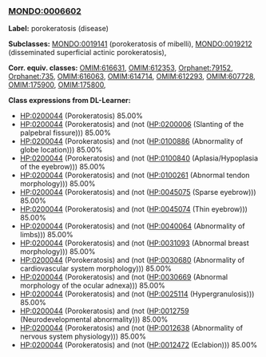 
### [MONDO:0006602](http://purl.obolibrary.org/obo/MONDO_0006602)
**Label:** porokeratosis (disease)

**Subclasses:** [MONDO:0019141](http://purl.obolibrary.org/obo/MONDO_0019141) (porokeratosis of mibelli), [MONDO:0019212](http://purl.obolibrary.org/obo/MONDO_0019212) (disseminated superficial actinic porokeratosis), 

**Corr. equiv. classes:** [OMIM:616631](http://purl.obolibrary.org/obo/OMIM_616631), [OMIM:612353](http://purl.obolibrary.org/obo/OMIM_612353), [Orphanet:79152](http://www.orpha.net/ORDO/Orphanet_79152), [Orphanet:735](http://www.orpha.net/ORDO/Orphanet_735), [OMIM:616063](http://purl.obolibrary.org/obo/OMIM_616063), [OMIM:614714](http://purl.obolibrary.org/obo/OMIM_614714), [OMIM:612293](http://purl.obolibrary.org/obo/OMIM_612293), [OMIM:607728](http://purl.obolibrary.org/obo/OMIM_607728), [OMIM:175900](http://purl.obolibrary.org/obo/OMIM_175900), [OMIM:175800](http://purl.obolibrary.org/obo/OMIM_175800), 

**Class expressions from DL-Learner:**

- [HP:0200044](http://purl.obolibrary.org/obo/HP_0200044) (Porokeratosis) 85.00%
- [HP:0200044](http://purl.obolibrary.org/obo/HP_0200044) (Porokeratosis) and (not ([HP:0200006](http://purl.obolibrary.org/obo/HP_0200006) (Slanting of the palpebral fissure))) 85.00%
- [HP:0200044](http://purl.obolibrary.org/obo/HP_0200044) (Porokeratosis) and (not ([HP:0100886](http://purl.obolibrary.org/obo/HP_0100886) (Abnormality of globe location))) 85.00%
- [HP:0200044](http://purl.obolibrary.org/obo/HP_0200044) (Porokeratosis) and (not ([HP:0100840](http://purl.obolibrary.org/obo/HP_0100840) (Aplasia/Hypoplasia of the eyebrow))) 85.00%
- [HP:0200044](http://purl.obolibrary.org/obo/HP_0200044) (Porokeratosis) and (not ([HP:0100261](http://purl.obolibrary.org/obo/HP_0100261) (Abnormal tendon morphology))) 85.00%
- [HP:0200044](http://purl.obolibrary.org/obo/HP_0200044) (Porokeratosis) and (not ([HP:0045075](http://purl.obolibrary.org/obo/HP_0045075) (Sparse eyebrow))) 85.00%
- [HP:0200044](http://purl.obolibrary.org/obo/HP_0200044) (Porokeratosis) and (not ([HP:0045074](http://purl.obolibrary.org/obo/HP_0045074) (Thin eyebrow))) 85.00%
- [HP:0200044](http://purl.obolibrary.org/obo/HP_0200044) (Porokeratosis) and (not ([HP:0040064](http://purl.obolibrary.org/obo/HP_0040064) (Abnormality of limbs))) 85.00%
- [HP:0200044](http://purl.obolibrary.org/obo/HP_0200044) (Porokeratosis) and (not ([HP:0031093](http://purl.obolibrary.org/obo/HP_0031093) (Abnormal breast morphology))) 85.00%
- [HP:0200044](http://purl.obolibrary.org/obo/HP_0200044) (Porokeratosis) and (not ([HP:0030680](http://purl.obolibrary.org/obo/HP_0030680) (Abnormality of cardiovascular system morphology))) 85.00%
- [HP:0200044](http://purl.obolibrary.org/obo/HP_0200044) (Porokeratosis) and (not ([HP:0030669](http://purl.obolibrary.org/obo/HP_0030669) (Abnormal morphology of the ocular adnexa))) 85.00%
- [HP:0200044](http://purl.obolibrary.org/obo/HP_0200044) (Porokeratosis) and (not ([HP:0025114](http://purl.obolibrary.org/obo/HP_0025114) (Hypergranulosis))) 85.00%
- [HP:0200044](http://purl.obolibrary.org/obo/HP_0200044) (Porokeratosis) and (not ([HP:0012759](http://purl.obolibrary.org/obo/HP_0012759) (Neurodevelopmental abnormality))) 85.00%
- [HP:0200044](http://purl.obolibrary.org/obo/HP_0200044) (Porokeratosis) and (not ([HP:0012638](http://purl.obolibrary.org/obo/HP_0012638) (Abnormality of nervous system physiology))) 85.00%
- [HP:0200044](http://purl.obolibrary.org/obo/HP_0200044) (Porokeratosis) and (not ([HP:0012472](http://purl.obolibrary.org/obo/HP_0012472) (Eclabion))) 85.00%


